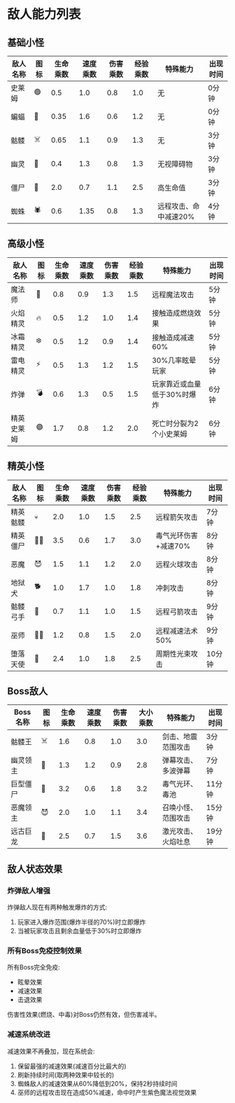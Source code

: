 # 敌人能力列表

## 基础小怪

| 敌人名称 | 图标 | 生命乘数 | 速度乘数 | 伤害乘数 | 经验乘数 | 特殊能力 | 出现时间 |
|---------|------|---------|---------|---------|---------|---------|---------|
| 史莱姆 | 🟢 | 0.5 | 1.0 | 0.8 | 1.0 | 无 | 0分钟 |
| 蝙蝠 | 🦇 | 0.35 | 1.6 | 0.6 | 1.2 | 无 | 0分钟 |
| 骷髅 | ☠️ | 0.65 | 1.1 | 0.9 | 1.3 | 无 | 3分钟 |
| 幽灵 | 👻 | 0.4 | 1.3 | 0.8 | 1.3 | 无视障碍物 | 3分钟 |
| 僵尸 | 🧟 | 2.0 | 0.7 | 1.1 | 2.5 | 高生命值 | 3分钟 |
| 蜘蛛 | 🕷️ | 0.6 | 1.35 | 0.8 | 1.3 | 远程攻击、命中减速20% | 4分钟 |

## 高级小怪

| 敌人名称 | 图标 | 生命乘数 | 速度乘数 | 伤害乘数 | 经验乘数 | 特殊能力 | 出现时间 |
|---------|------|---------|---------|---------|---------|---------|---------|
| 魔法师 | 🧙 | 0.8 | 0.9 | 1.3 | 1.5 | 远程魔法攻击 | 5分钟 |
| 火焰精灵 | 🔥 | 0.5 | 1.2 | 1.0 | 1.4 | 接触造成燃烧效果 | 5分钟 |
| 冰霜精灵 | ❄️ | 0.5 | 1.2 | 0.9 | 1.4 | 接触造成减速60% | 5分钟 |
| 雷电精灵 | ⚡ | 0.5 | 1.3 | 1.2 | 1.5 | 30%几率眩晕玩家 | 5分钟 |
| 炸弹 | 💣 | 0.6 | 1.3 | 0.5 | 1.5 | 玩家靠近或血量低于30%时爆炸 | 6分钟 |
| 精英史莱姆 | 🟣 | 1.7 | 0.8 | 1.2 | 2.0 | 死亡时分裂为2个小史莱姆 | 6分钟 |

## 精英小怪

| 敌人名称 | 图标 | 生命乘数 | 速度乘数 | 伤害乘数 | 经验乘数 | 特殊能力 | 出现时间 |
|---------|------|---------|---------|---------|---------|---------|---------|
| 精英骷髅 | 💀 | 2.0 | 1.0 | 1.5 | 2.5 | 远程箭矢攻击 | 7分钟 |
| 精英僵尸 | 🧟‍♂️ | 3.5 | 0.6 | 1.7 | 3.0 | 毒气光环伤害+减速70% | 8分钟 |
| 恶魔 | 😈 | 1.5 | 1.1 | 1.2 | 2.0 | 远程火球攻击 | 8分钟 |
| 地狱犬 | 🐕 | 1.0 | 1.7 | 1.0 | 1.8 | 冲刺攻击 | 8分钟 |
| 骷髅弓手 | 🏹 | 0.7 | 1.1 | 1.0 | 1.5 | 远程弓箭攻击 | 9分钟 |
| 巫师 | 🧙‍♀️ | 1.2 | 0.8 | 1.5 | 2.0 | 远程减速法术50% | 9分钟 |
| 堕落天使 | 👼 | 2.4 | 1.0 | 1.8 | 2.5 | 周期性光束攻击 | 10分钟 |

## Boss敌人

| Boss名称 | 图标 | 生命乘数 | 速度乘数 | 伤害乘数 | 大小乘数 | 特殊能力 | 出现时间 |
|---------|------|---------|---------|---------|---------|---------|---------|
| 骷髅王 | ☠️ | 1.6 | 0.8 | 1.0 | 3.0 | 剑击、地震范围攻击 | 3分钟 |
| 幽灵领主 | 👻 | 1.3 | 1.2 | 0.9 | 2.8 | 弹幕攻击、多波弹幕 | 7分钟 |
| 巨型僵尸 | 🧟 | 3.2 | 0.6 | 1.8 | 3.2 | 毒气光环、毒池 | 11分钟 |
| 恶魔领主 | 😈 | 2.0 | 1.0 | 1.1 | 3.4 | 召唤小怪、范围攻击 | 15分钟 |
| 远古巨龙 | 🐉 | 2.5 | 0.7 | 1.5 | 3.6 | 激光攻击、火焰吐息 | 19分钟 |

## 敌人状态效果

### 炸弹敌人增强
炸弹敌人现在有两种触发爆炸的方式:
1. 玩家进入爆炸范围(爆炸半径的70%)时立即爆炸
2. 当被玩家攻击且剩余血量低于30%时立即爆炸

### 所有Boss免疫控制效果
所有Boss完全免疫:
- 眩晕效果
- 减速效果 
- 击退效果

伤害性效果(燃烧、中毒)对Boss仍然有效，但伤害减半。

### 减速系统改进
减速效果不再叠加，现在系统会:
1. 保留最强的减速效果(减速百分比最大的)
2. 刷新持续时间(取两种效果中较长的)
3. 蜘蛛敌人的减速效果从60%降低到20%，保持2秒持续时间
4. 巫师的远程攻击现在造成50%减速，命中时产生紫色魔法视觉效果 